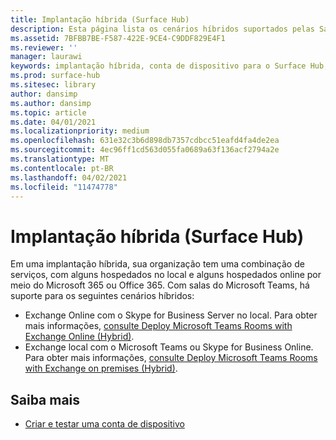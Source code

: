 ```yaml
---
title: Implantação híbrida (Surface Hub)
description: Esta página lista os cenários híbridos suportados pelas Salas do Microsoft Teams.
ms.assetid: 7BFBB7BE-F587-422E-9CE4-C9DDF829E4F1
ms.reviewer: ''
manager: laurawi
keywords: implantação híbrida, conta de dispositivo para o Surface Hub, Exchange hospedado no local, Exchange hospedado online
ms.prod: surface-hub
ms.sitesec: library
author: dansimp
ms.author: dansimp
ms.topic: article
ms.date: 04/01/2021
ms.localizationpriority: medium
ms.openlocfilehash: 631e32c3b6d898db7357cdbcc51eafd4fa4de2ea
ms.sourcegitcommit: 4ec96ff1cd563d055fa0689a63f136acf2794a2e
ms.translationtype: MT
ms.contentlocale: pt-BR
ms.lasthandoff: 04/02/2021
ms.locfileid: "11474778"
---
```

# <a name="hybrid-deployment-surface-hub"></a>Implantação híbrida (Surface Hub)

Em uma implantação híbrida, sua organização tem uma combinação de serviços, com alguns hospedados no local e alguns hospedados online por meio do Microsoft 365 ou Office 365. Com salas do Microsoft Teams, há suporte para os seguintes cenários híbridos:

- Exchange Online com o Skype for Business Server no local. Para obter mais informações, [consulte Deploy Microsoft Teams Rooms with Exchange Online (Hybrid)](https://docs.microsoft.com/microsoftteams/rooms/with-exchange-online).
- Exchange local com o Microsoft Teams ou Skype for Business Online. Para obter mais informações, [consulte Deploy Microsoft Teams Rooms with Exchange on premises (Hybrid)](https://docs.microsoft.com/microsoftteams/rooms/with-exchange-on-premises).

## <a name="learn-more"></a>Saiba mais

- [Criar e testar uma conta de dispositivo](create-and-test-a-device-account-surface-hub.md)